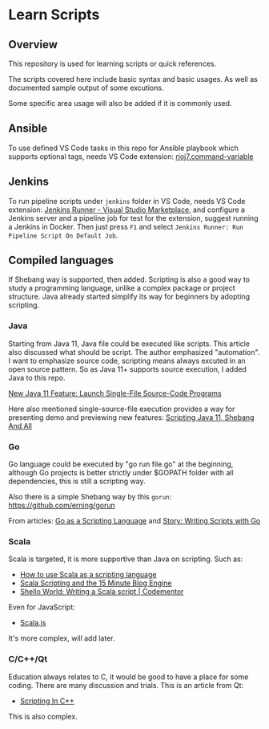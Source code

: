 # Learn Scripts

## Overview

This repository is used for learning scripts or quick references.

The scripts covered here include basic syntax and basic usages. As well as documented sample output of some excutions.

Some specific area usage will also be added if it is commonly used.

## Ansible

To use defined VS Code tasks in this repo for Ansible playbook which supports optional tags, needs VS Code extension: [rioj7.command-variable](https://marketplace.visualstudio.com/items?itemName=rioj7.command-variable)

## Jenkins

To run pipeline scripts under `jenkins` folder in VS Code, needs VS Code extension: [Jenkins Runner - Visual Studio Marketplace](https://marketplace.visualstudio.com/items?itemName=dave-hagedorn.jenkins-runner), and configure a Jenkins server and a pipeline job for test for the extension, suggest running a Jenkins in Docker. Then just press `F1` and select `Jenkins Runner: Run Pipeline Script On Default Job`.

## Compiled languages

If Shebang way is supported, then added. Scripting is also a good way to study a programming language, unlike a complex package or project structure. Java already started simplify its way for beginners by adopting scripting.

### Java

Starting from Java 11, Java file could be executed like scripts. This article also discussed what should be script. The author emphasized "automation". I want to emphasize source code, scripting means always excuted in an open source pattern. So as Java 11+ supports source execution, I added Java to this repo.

[New Java 11 Feature: Launch Single-File Source-Code Programs](https://medium.com/the-java-report/new-java-11-feature-launch-single-file-source-code-programs-fadd698abf54)

Here also mentioned single-source-file execution provides a way for presenting demo and previewing new features: [Scripting Java 11, Shebang And All](https://blog.codefx.org/java/scripting-java-shebang/)


### Go

Go language could be executed by "go run file.go" at the beginning, although Go projects is better strictly under $GOPATH folder with all dependencies, this is still a scripting way. 

Also there is a simple Shebang way by this `gorun`: https://github.com/erning/gorun

From articles: [Go as a Scripting Language](https://www.infoq.com/news/2020/04/go-scripting-language/) and [Story: Writing Scripts with Go](https://gist.github.com/posener/73ffd326d88483df6b1cb66e8ed1e0bd)

### Scala

Scala is targeted, it is more supportive than Java on scripting. Such as:

* [How to use Scala as a scripting language](https://alvinalexander.com/scala/how-to-write-scala-shell-scripts-scripting-language-examples/)
* [Scala Scripting and the 15 Minute Blog Engine](https://www.lihaoyi.com/post/ScalaScriptingandthe15MinuteBlogEngine.html)
* [Shello World: Writing a Scala script | Codementor](https://www.codementor.io/@martinbrosenberg/shello-world-writing-a-scala-script-z8qg4i7d4)

Even for JavaScript:

* [Scala.js](http://www.scala-js.org/)

It's more complex, will add later.

### C/C++/Qt

Education always relates to C, it would be good to have a place for some coding. There are many discussion and trials. This is an article from Qt:

* [Scripting In C++](https://www.qt.io/blog/2018/06/15/scripting-in-c)

This is also complex.